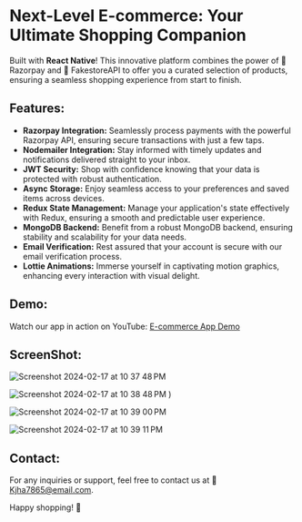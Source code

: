 # Next-Level E-commerce: Your Ultimate Shopping Companion

Built with **React Native**! This innovative platform combines the power of 💸 Razorpay and 🛒 FakestoreAPI to offer you a curated selection of products, ensuring a seamless shopping experience from start to finish.

## Features:
- **Razorpay Integration:** Seamlessly process payments with the powerful Razorpay API, ensuring secure transactions with just a few taps.
- **Nodemailer Integration:** Stay informed with timely updates and notifications delivered straight to your inbox.
- **JWT Security:** Shop with confidence knowing that your data is protected with robust authentication.
- **Async Storage:** Enjoy seamless access to your preferences and saved items across devices.
- **Redux State Management:** Manage your application's state effectively with Redux, ensuring a smooth and predictable user experience.
- **MongoDB Backend:** Benefit from a robust MongoDB backend, ensuring stability and scalability for your data needs.
- **Email Verification:** Rest assured that your account is secure with our email verification process.
- **Lottie Animations:** Immerse yourself in captivating motion graphics, enhancing every interaction with visual delight.

## Demo:
Watch our app in action on YouTube: [E-commerce App Demo](https://youtu.be/PY4UPgrNyu4)

## ScreenShot:
![Screenshot 2024-02-17 at 10 37 48 PM](https://github.com/Kj1710/E-Commerce-App-React-Native/assets/112983519/16aec05c-d40a-49cd-a48e-f093b0f479f0)

![Screenshot 2024-02-17 at 10 38 48 PM](https://github.com/Kj1710/E-Commerce-App-React-Native/assets/112983519/7d70ea3c-3d89-47d3-825c-50469943a6f8)
)

![Screenshot 2024-02-17 at 10 39 00 PM](https://github.com/Kj1710/E-Commerce-App-React-Native/assets/112983519/2421cc3b-678d-4ecc-abdb-7d91341d7418)

![Screenshot 2024-02-17 at 10 39 11 PM](https://github.com/Kj1710/E-Commerce-App-React-Native/assets/112983519/73dcc063-4c37-4a0a-b24d-928a69908dfb)






## Contact:
For any inquiries or support, feel free to contact us at :email: [Kjha7865@email.com](mailto:your@email.com).

Happy shopping! :rocket:


